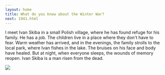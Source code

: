 ```yaml
---
layout: home
title: What do you know about the Winter War?
next: 1941.html
---
```


I meet Ivan Skiba in a small Polish village, where he has found refuge for his family. He has a job. The children live in a place where they don't have to fear. Warm weather has arrived, and in the evenings, the family strolls to the local park, where Ivan fishes in the lake. The bruises on his face and body have healed. But at night, when everyone sleeps, the wounds of memory reopen. Ivan Skiba is a man risen from the dead.

[![](https://thepiratecircus.com/Inquisition/indulgentia/oobo31.jpg)](https://www.youtube.com/watch?v=PbHSmv1POIU&t=27s)
